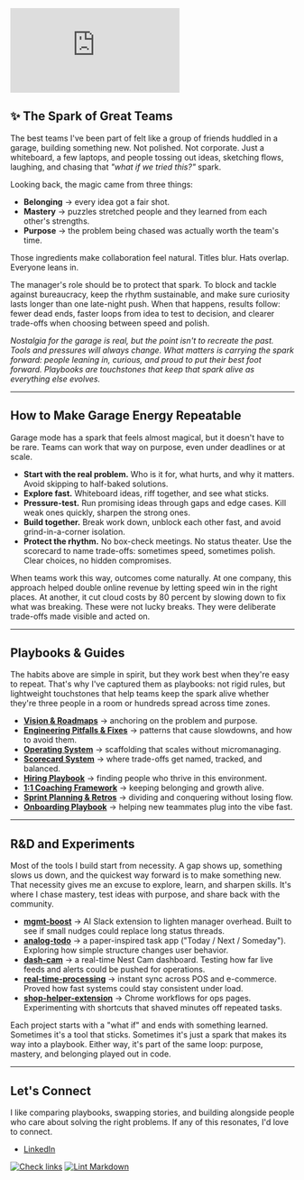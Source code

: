 
![rube](https://shopboardwalkvintage.com/readme/rube.php?)

## ✨ The Spark of Great Teams

The best teams I've been part of felt like a group of friends huddled in a garage, building something new.
Not polished. Not corporate. Just a whiteboard, a few laptops, and people tossing out ideas, sketching flows, laughing, and chasing that _"what if we tried this?"_ spark.

Looking back, the magic came from three things:

- **Belonging** → every idea got a fair shot.
- **Mastery** → puzzles stretched people and they learned from each other's strengths.
- **Purpose** → the problem being chased was actually worth the team's time.

Those ingredients make collaboration feel natural. Titles blur. Hats overlap. Everyone leans in.

The manager's role should be to protect that spark. To block and tackle against bureaucracy, keep the rhythm sustainable, and make sure curiosity lasts longer than one late-night push. When that happens, results follow: fewer dead ends, faster loops from idea to test to decision, and clearer trade-offs when choosing between speed and polish.

_Nostalgia for the garage is real, but the point isn't to recreate the past. Tools and pressures will always change. What matters is carrying the spark forward: people leaning in, curious, and proud to put their best foot forward. Playbooks are touchstones that keep that spark alive as everything else evolves._

---

## How to Make Garage Energy Repeatable

Garage mode has a spark that feels almost magical, but it doesn't have to be rare. Teams can work that way on purpose, even under deadlines or at scale.

- **Start with the real problem.** Who is it for, what hurts, and why it matters. Avoid skipping to half-baked solutions.
- **Explore fast.** Whiteboard ideas, riff together, and see what sticks.
- **Pressure-test.** Run promising ideas through gaps and edge cases. Kill weak ones quickly, sharpen the strong ones.
- **Build together.** Break work down, unblock each other fast, and avoid grind-in-a-corner isolation.
- **Protect the rhythm.** No box-check meetings. No status theater. Use the scorecard to name trade-offs: sometimes speed, sometimes polish. Clear choices, no hidden compromises.

When teams work this way, outcomes come naturally. At one company, this approach helped double online revenue by letting speed win in the right places. At another, it cut cloud costs by 80 percent by slowing down to fix what was breaking. These were not lucky breaks. They were deliberate trade-offs made visible and acted on.

---

## Playbooks & Guides

The habits above are simple in spirit, but they work best when they're easy to repeat. That's why I've captured them as playbooks: not rigid rules, but lightweight touchstones that help teams keep the spark alive whether they're three people in a room or hundreds spread across time zones.

- **[Vision & Roadmaps](/playbooks/01-vision-roadmaps.md)** → anchoring on the problem and purpose.
- **[Engineering Pitfalls & Fixes](/playbooks/02-engineering-pitfalls.md)** → patterns that cause slowdowns, and how to avoid them.
- **[Operating System](/playbooks/03-operating-system.md)** → scaffolding that scales without micromanaging.
- **[Scorecard System](/playbooks/04-scorecard-system.md)** → where trade-offs get named, tracked, and balanced.
- **[Hiring Playbook](/playbooks/05-hiring.md)** → finding people who thrive in this environment.
- **[1:1 Coaching Framework](/playbooks/06-1-1-coaching.md)** → keeping belonging and growth alive.
- **[Sprint Planning & Retros](/playbooks/07-sprint-planning-retros.md)** → dividing and conquering without losing flow.
- **[Onboarding Playbook](/playbooks/08-onboarding.md)** → helping new teammates plug into the vibe fast.

---

## R&D and Experiments

Most of the tools I build start from necessity. A gap shows up, something slows us down, and the quickest way forward is to make something new. That necessity gives me an excuse to explore, learn, and sharpen skills. It's where I chase mastery, test ideas with purpose, and share back with the community.

- **[mgmt-boost](https://github.com/bmardock/mgmt-boost)** → AI Slack extension to lighten manager overhead. Built to see if small nudges could replace long status threads.
- **[analog-todo](https://github.com/bmardock/analog-todo)** → a paper-inspired task app ("Today / Next / Someday"). Exploring how simple structure changes user behavior.
- **[dash-cam](https://github.com/bmardock/dash-cam)** → a real-time Nest Cam dashboard. Testing how far live feeds and alerts could be pushed for operations.
- **[real-time-processing](https://github.com/bmardock/real-time-processing)** → instant sync across POS and e-commerce. Proved how fast systems could stay consistent under load.
- **[shop-helper-extension](https://github.com/bmardock/shop-helper-extension)** → Chrome workflows for ops pages. Experimenting with shortcuts that shaved minutes off repeated tasks.

Each project starts with a "what if" and ends with something learned. Sometimes it's a tool that sticks. Sometimes it's just a spark that makes its way into a playbook. Either way, it's part of the same loop: purpose, mastery, and belonging played out in code.

---

## Let's Connect

I like comparing playbooks, swapping stories, and building alongside people who care about solving the right problems. If any of this resonates, I'd love to connect.

- [LinkedIn](https://www.linkedin.com/in/brandonmardock/)

[![Check links](https://github.com/bmardock/bmardock/actions/workflows/links.yml/badge.svg)](https://github.com/bmardock/bmardock/actions/workflows/links.yml)
[![Lint Markdown](https://github.com/bmardock/bmardock/actions/workflows/markdown.yml/badge.svg)](https://github.com/bmardock/bmardock/actions/workflows/markdown.yml)
